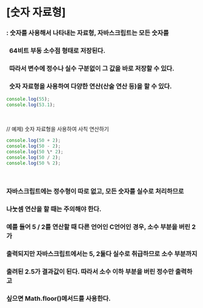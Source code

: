 # [숫자 자료형]

### : 숫자를 사용해서 나타내는 자료형, 자바스크립트는 모든 숫자를

### &nbsp; 64비트 부동 소수점 형태로 저장된다.

### &nbsp; 따라서 변수에 정수나 실수 구분없이 그 값을 바로 저장할 수 있다.

### &nbsp; 숫자 자료형을 사용하여 다양한 연산(산술 연산 등)을 할 수 있다.

```javascript
console.log(55);
console.log(53.1);
```

<br>

// 예제) 숫자 자료형을 사용하여 사칙 연산하기

```javascript
console.log(50 + 2);
console.log(50 - 2);
console.log(50 \* 2);
console.log(50 / 2);
console.log(50 % 2);
```

<br>

### 자바스크립트에는 정수형이 따로 없고, 모든 숫자를 실수로 처리하므로

### 나눗셈 연산을 할 때는 주의해야 한다.

### 예를 들어 5 / 2를 연산할 때 다른 언어인 C언어인 경우, 소수 부분을 버린 2가

### 출력되지만 자바스크립트에서는 5, 2둘다 실수로 취급하므로 소수 부분까지

### 출려된 2.5가 결과값이 된다. 따라서 소수 이하 부분을 버린 정수만 출력하고

### 싶으면 Math.floor()메서드를 사용한다.
